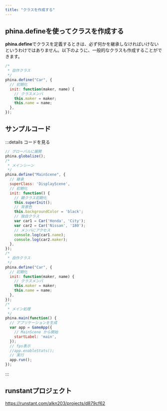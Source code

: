 ```yaml
---
title: "クラスを作成する"
---
```


## phina.defineを使ってクラスを作成する
**phina.define**でクラスを定義するときは、必ず何かを継承しなければいけないというわけではありません。以下のように、一般的なクラスも作成することができます。

```js
/*
 * 自作クラス
 */
phina.define("Car", {
  // 初期化
  init: function(maker, name) {
    // クラスメンバ
    this.maker = maker;
    this.name = name;
  },
});
```

## サンプルコード
:::details コードを見る
```js
// グローバルに展開
phina.globalize();
/*
 * メインシーン
 */
phina.define("MainScene", {
  // 継承
  superClass: 'DisplayScene',
  // 初期化
  init: function() {
    // 親クラス初期化
    this.superInit();
    // 背景色
    this.backgroundColor = 'black';
    // 独自クラス
    var car1 = Car('Honda', 'City');
    var car2 = Car('Nissan', '180');
    // メンバにアクセス
    console.log(car1.name);
    console.log(car2.maker);
  },
});
/*
 * 自作クラス
 */
phina.define("Car", {
  // 初期化
  init: function(maker, name) {
    // クラスメンバ
    this.maker = maker;
    this.name = name;
  },
});
/*
 * メイン処理
 */
phina.main(function() {
  // アプリケーションを生成
  var app = GameApp({
    // MainScene から開始
    startLabel: 'main',
  });
  // fps表示
  //app.enableStats();
  // 実行
  app.run();
});
```
:::

## runstantプロジェクト
https://runstant.com/alkn203/projects/d879cf62